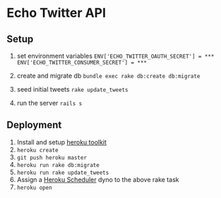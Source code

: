 Echo Twitter API
================

Setup
-----

1. set environment variables
`ENV['ECHO_TWITTER_OAUTH_SECRET'] = ***
ENV['ECHO_TWITTER_CONSUMER_SECRET'] = ***`

2. create and migrate db
`bundle exec rake db:create db:migrate`

3. seed initial tweets
`rake update_tweets`

4. run the server
`rails s`


Deployment
----------

1. Install and setup [heroku toolkit](https://toolbelt.heroku.com/)
2. `heroku create`
3. `git push heroku master`
4. `heroku run rake db:migrate`
5. `heroku run rake update_tweets`
6. Assign a [Heroku Scheduler](https://elements.heroku.com/addons/scheduler) dyno to the above rake task
7. `heroku open`
